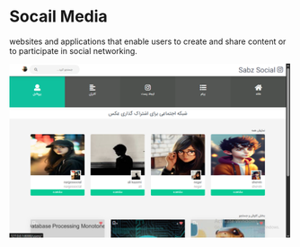 <h1>Socail Media</h1>
<p>websites and applications that enable users to create and share content or to participate in social networking.</p>
<img src='https://github.com/shahmoradi-web/Social-Network/blob/master/Screenshot%20(4).png?raw=true' style='width:500px'>
